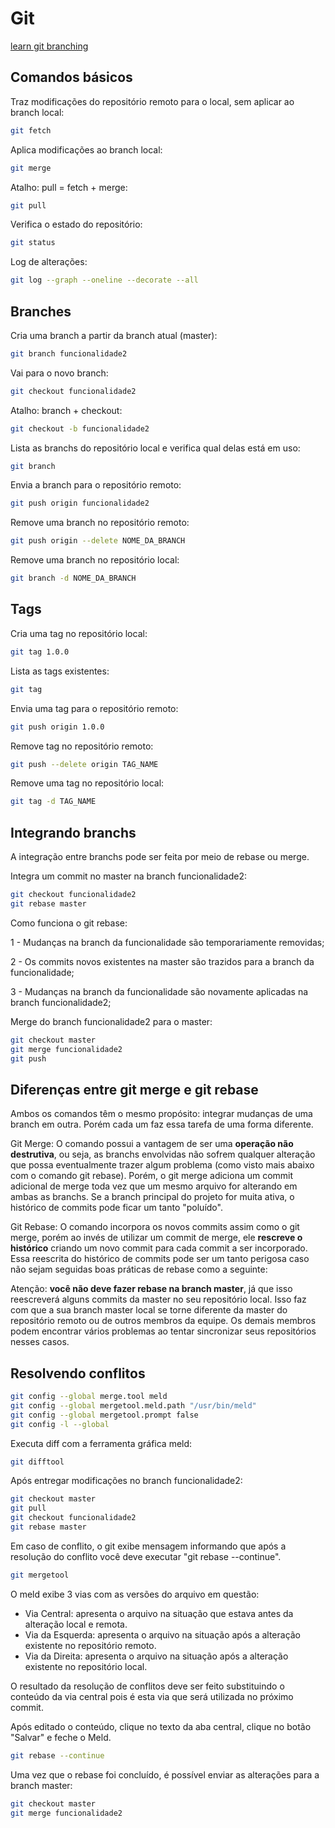 # Git

[learn git branching](https://learngitbranching.js.org/)

## Comandos básicos

Traz modificações do repositório remoto para o local, sem aplicar ao branch local:

```bash
git fetch
```

Aplica modificações ao branch local:

```bash
git merge
```

Atalho: pull = fetch + merge:

```bash
git pull
```

Verifica o estado do repositório:

```bash
git status
```

Log de alterações:

```bash
git log --graph --oneline --decorate --all
```

## Branches

Cria uma branch a partir da branch atual (master):

```bash
git branch funcionalidade2
```

Vai para o novo branch:

```bash
git checkout funcionalidade2
```

Atalho: branch + checkout:

```bash
git checkout -b funcionalidade2
```

Lista as branchs do repositório local e verifica qual delas está em uso:

```bash
git branch
```

Envia a branch para o repositório remoto:

```bash
git push origin funcionalidade2
```

Remove uma branch no repositório remoto:

```bash
git push origin --delete NOME_DA_BRANCH
```

Remove uma branch no repositório local:

```bash
git branch -d NOME_DA_BRANCH
```

## Tags

Cria uma tag no repositório local:

```bash
git tag 1.0.0
```

Lista as tags existentes:

```bash
git tag
```

Envia uma tag para o repositório remoto:

```bash
git push origin 1.0.0
```

Remove tag no repositório remoto:

```bash
git push --delete origin TAG_NAME
```

Remove uma tag no repositório local:

```bash
git tag -d TAG_NAME
```

## Integrando branchs

A integração entre branchs pode ser feita por meio de rebase ou merge.

Integra um commit no master na branch funcionalidade2:

```bash
git checkout funcionalidade2
git rebase master
```

Como funciona o git rebase:

1 - Mudanças na branch da funcionalidade são temporariamente removidas;

2 - Os commits novos existentes na master são trazidos para a branch da funcionalidade;

3 - Mudanças na branch da funcionalidade são novamente aplicadas na branch funcionalidade2;

Merge do branch funcionalidade2 para o master:

```bash
git checkout master
git merge funcionalidade2
git push
```

## Diferenças entre git merge e git rebase

Ambos os comandos têm o mesmo propósito: integrar mudanças de uma branch em outra. Porém cada um faz essa tarefa de uma forma diferente.

Git Merge: O comando possui a vantagem de ser uma **operação não destrutiva**, ou seja, as branchs envolvidas não sofrem qualquer alteração que possa eventualmente trazer algum problema (como visto mais abaixo com o comando git rebase). Porém, o git merge adiciona um commit adicional de merge toda vez que um mesmo arquivo for alterando em ambas as branchs. Se a branch principal do projeto for muita ativa, o histórico de commits pode ficar um tanto "poluído".

Git Rebase: O comando incorpora os novos commits assim como o git merge, porém ao invés de utilizar um commit de merge, ele **rescreve o histórico** criando um novo commit para cada commit a ser incorporado. Essa reescrita do histórico de commits pode ser um tanto perigosa caso não sejam seguidas boas práticas de rebase como a seguinte:

Atenção: **você não deve fazer rebase na branch master**, já que isso reescreverá alguns commits da master no seu repositório local. Isso faz com que a sua branch master local se torne diferente da master do repositório remoto ou de outros membros da equipe. Os demais membros podem encontrar vários problemas ao tentar sincronizar seus repositórios nesses casos.

## Resolvendo conflitos

```bash
git config --global merge.tool meld
git config --global mergetool.meld.path "/usr/bin/meld"
git config --global mergetool.prompt false
git config -l --global
```

Executa diff com a ferramenta gráfica meld:

```bash
git difftool
```

Após entregar modificações no branch funcionalidade2:

```bash
git checkout master
git pull
git checkout funcionalidade2
git rebase master
```

Em caso de conflito, o git exibe mensagem informando que após a resolução do conflito você deve executar "git rebase --continue".

```bash
git mergetool
```

O meld exibe 3 vias com as versões do arquivo em questão:

- Via Central: apresenta o arquivo na situação que estava antes da alteração local e remota.
- Via da Esquerda: apresenta o arquivo na situação após a alteração existente no repositório remoto.
- Via da Direita: apresenta o arquivo na situação após a alteração existente no repositório local.

O resultado da resolução de conflitos deve ser feito substituindo o conteúdo da via central pois é esta via que será utilizada no próximo commit.

Após editado o conteúdo, clique no texto da aba central, clique no botão "Salvar" e feche o Meld.

```bash
git rebase --continue
```

Uma vez que o rebase foi concluído, é possível enviar as alterações para a branch master:

```bash
git checkout master
git merge funcionalidade2
```
